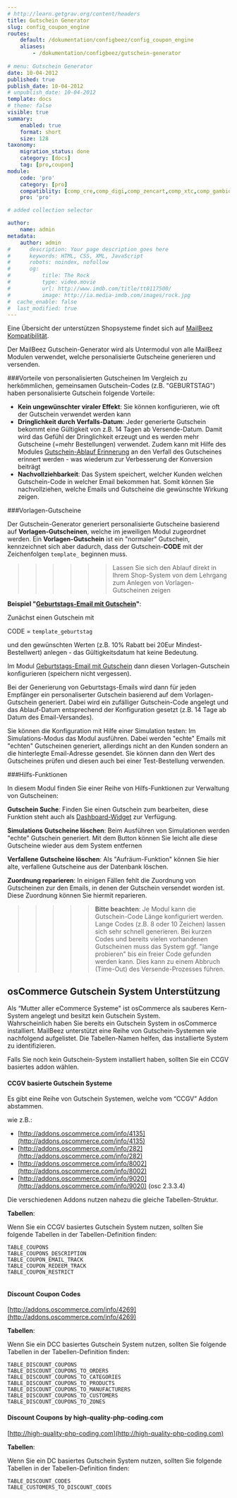 ```yaml
---
# http://learn.getgrav.org/content/headers
title: Gutschein Generator
slug: config_coupon_engine
routes:
    default: /dokumentation/configbeez/config_coupon_engine
    aliases:
        - /dokumentation/configbeez/gutschein-generator
        
# menu: Gutschein Generator
date: 10-04-2012
published: true
publish_date: 10-04-2012
# unpublish_date: 10-04-2012
template: docs
# theme: false
visible: true
summary:
    enabled: true
    format: short
    size: 128
taxonomy:
    migration_status: done
    category: [docs]
    tag: [pro,coupon]
module:
    code: 'pro'
    category: [pro]
    compatiblity: [comp_cre,comp_digi,comp_zencart,comp_xtc,comp_gambio]   
    pro: 'pro'

# added collection selector

author:
    name: admin
metadata:
    author: admin
#      description: Your page description goes here
#      keywords: HTML, CSS, XML, JavaScript
#      robots: noindex, nofollow
#      og:
#          title: The Rock
#          type: video.movie
#          url: http://www.imdb.com/title/tt0117500/
#          image: http://ia.media-imdb.com/images/rock.jpg
#  cache_enable: false
#  last_modified: true
---
```


Eine Übersicht der unterstützen Shopsysteme findet sich auf [MailBeez Kompatibilität](/dokumentation/compatibility/).


Der MailBeez Gutschein-Generator wird als Untermodul von alle MailBeez Modulen verwendet, welche personalisierte Gutscheine generieren und versenden.


###Vorteile von personalisierten Gutscheinen
Im Vergleich zu herkömmlichen, gemeinsamen Gutschein-Codes (z.B. "GEBURTSTAG") haben personalisierte Gutschein folgende Vorteile:

- **Kein ungewünschter viraler Effekt**: Sie können konfigurieren, wie oft der Gutschein verwendet werden kann
- **Dringlichkeit durch Verfalls-Datum**: Jeder generierte Gutschein bekommt eine Gültigkeit von z.B. 14 Tagen ab Versende-Datum. Damit wird das Gefühl der Dringlichkeit erzeugt und es werden mehr Gutscheine (=mehr Bestellungen) verwendet. Zudem kann mit Hilfe des Modules [Gutschein-Ablauf Erinnerung](/dokumentation/mailbeez/coupon_expire) an den Verfall des Gutscheines erinnert werden - was wiederum zur Verbesserung der Konversion beiträgt
- **Nachvollziehbarkeit**: Das System speichert, welcher Kunden welchen Gutschein-Code in welcher Email bekommen hat. Somit können Sie nachvollziehen, welche Emails und Gutscheine die gewünschte Wirkung zeigen.



###Vorlagen-Gutscheine

Der Gutschein-Generator generiert personalisierte Gutscheine basierend auf **Vorlagen-Gutscheinen**, welche im jeweiligen Modul zugeordnet werden. Ein **Vorlagen-Gutschein** ist ein "normaler" Gutschein, kennzeichnet sich aber dadurch, dass der Gutschein-**CODE** mit der Zeichenfolgen `template_` beginnen muss.

>>>>>>Lassen Sie sich den Ablauf direkt in Ihrem Shop-System von dem Lehrgang zum Anlegen von Vorlagen-Gutscheinen zeigen
 
**Beispiel "[Geburtstags-Email mit Gutschein](/dokumentation/mailbeez/coupon_birthday)"**:

Zunächst einen Gutschein mit

CODE = `template_geburtstag`

und den gewünschten Werten (z.B. 10% Rabatt bei 20Eur Mindest-Bestellwert) anlegen - das Gültigkeitsdatum hat keine Bedeutung.

Im Modul [Geburtstags-Email mit Gutschein](/dokumentation/mailbeez/coupon_birthday) dann diesen Vorlagen-Gutschein konfigurieren (speichern nicht vergessen).

Bei der Generierung von Geburtstags-Emails wird dann für jeden Empfänger ein personaliserter Gutschein basierend auf dem Vorlagen-Gutschein generiert. Dabei wird ein zufälliger Gutschein-Code angelegt und das Ablauf-Datum entsprechend der Konfiguration gesetzt (z.B. 14 Tage ab Datum des Email-Versandes).

Sie können die Konfiguration mit Hilfe einer Simulation testen: Im Simulations-Modus das Modul ausführen. Dabei werden "echte" Emails mit "echten" Gutscheinen generiert, allerdings nicht an den Kunden sondern an die hinterlegte Email-Adresse gesendet. Sie können dann den Wert des Gutscheines prüfen und diesen auch bei einer Test-Bestellung verwenden.




###Hilfs-Funktionen
 
In diesem Modul finden Sie einer Reihe von Hilfs-Funktionen zur Verwaltung von Gutscheinen:

**Gutschein Suche**: Finden Sie einen Gutschein zum bearbeiten, diese Funktion steht auch als [Dashboard-Widget](/dokumentation/dashboardbeez/dashboard_coupon_admin) zur Verfügung.

**Simulations Gutscheine löschen**: Beim Ausführen von Simulationen werden "echte" Gutschein generiert. Mit dem Button können Sie leicht alle diese Gutscheine wieder aus dem System entfernen

**Verfallene Gutscheine löschen**: Als "Aufräum-Funktion" können Sie hier alte, verfallene Gutscheine aus der Datenbank löschen.

**Zuordnung reparieren**: In einigen Fällen fehlt die Zuordnung von Gutscheinen zur den Emails, in denen der Gutschein versendet worden ist. Diese Zuordnung können Sie hiermit reparieren.


>>>>>**Bitte beachten**: Je Modul kann die Gutschein-Code Länge konfiguriert werden. Lange Codes (z.B. 8 oder 10 Zeichen) lassen sich sehr schnell generieren. Bei kurzen Codes und bereits vielen vorhandenen Gutscheinen muss das System ggf. "lange probieren" bis ein freier Code gefunden werden kann. Dies kann zu einem Abbruch (Time-Out) des Versende-Prozesses führen.

## osCommerce Gutschein System Unterstützung

Als “Mutter aller eCommerce Systeme" ist osCommerce als sauberes Kern-System angelegt und besitzt kein Gutschein System.  
 Wahrscheinlich haben Sie bereits ein Gutschein System in osCommerce installiert. MailBeez unterstützt eine Reihe von Gutschein-Systemen wie nachfolgend aufgelistet. Die Tabellen-Namen helfen, das installierte System zu identifizieren.

Falls Sie noch kein Gutschein-System installiert haben, sollten Sie ein CCGV basiertes addon wählen.

#### CCGV basierte Gutschein Systeme

Es gibt eine Reihe von Gutschein Systemen, welche vom “CCGV” Addon abstammen. 

wie z.B.:

- [http://addons.oscommerce.com/info/4135](http://addons.oscommerce.com/info/4135)  
- [http://addons.oscommerce.com/info/282](http://addons.oscommerce.com/info/282)  
- [http://addons.oscommerce.com/info/8002](http://addons.oscommerce.com/info/8002)  
- [http://addons.oscommerce.com/info/9020](http://addons.oscommerce.com/info/9020) (osc 2.3.3.4)

Die verschiedenen Addons nutzen nahezu die gleiche Tabellen-Struktur.

**Tabellen**:

Wenn Sie ein CCGV basiertes Gutschein System nutzen, sollten Sie folgende Tabellen in der Tabellen-Definition finden:

```
TABLE_COUPONS
TABLE_COUPONS_DESCRIPTION
TABLE_COUPON_EMAIL_TRACK
TABLE_COUPON_REDEEM_TRACK
TABLE_COUPON_RESTRICT
 
```

#### Discount Coupon Codes

[http://addons.oscommerce.com/info/4269](http://addons.oscommerce.com/info/4269)

**Tabellen**:

Wenn Sie ein DCC basiertes Gutschein System nutzen, sollten Sie folgende Tabellen in der Tabellen-Definition finden:

```
TABLE_DISCOUNT_COUPONS
TABLE_DISCOUNT_COUPONS_TO_ORDERS
TABLE_DISCOUNT_COUPONS_TO_CATEGORIES
TABLE_DISCOUNT_COUPONS_TO_PRODUCTS
TABLE_DISCOUNT_COUPONS_TO_MANUFACTURERS
TABLE_DISCOUNT_COUPONS_TO_CUSTOMERS
TABLE_DISCOUNT_COUPONS_TO_ZONES

```

#### Discount Coupons by high-quality-php-coding.com

[http://high-quality-php-coding.com](http://high-quality-php-coding.com)

**Tabellen**:

Wenn Sie ein DC basiertes Gutschein System nutzen, sollten Sie folgende Tabellen in der Tabellen-Definition finden:  

```
TABLE_DISCOUNT_CODES
TABLE_CUSTOMERS_TO_DISCOUNT_CODES

```
